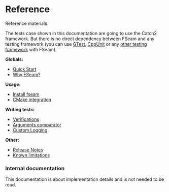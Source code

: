 <a id="top"></a>
# Reference
 
Reference materials.   

The tests case shown in this documentation are going to use the Catch2 framework. But there is no direct dependency between FSeam and any testing framework (you can use [GTest](https://github.com/google/googletest), [CppUnit](https://github.com/Ultimaker/CppUnit) or any [other testing framework](https://en.wikipedia.org/wiki/List_of_unit_testing_frameworks#C++) with FSeam).

**Globals:**
* [Quick Start](cheat-sheet.md#cheat-sheet)
* [Why FSeam?](why-fseam.md#fseam-answer)

**Usage:**
* [Install fseam](usage.md#install)
* [CMake integration](usage.md#compile-with-fseam)

**Writing tests:**
* [Verifications](testing.md#verifications)
* [Arguments comparator](testing.md#Argument-comparators)
* [Custom Logging](logging.md#top)

**Other:**

* [Release Notes](release-notes.md#top)
* [Known limitations](limitations.md#known-limitations)

### Internal documentation

This documentation is about implementation details and is not needed to be read.

